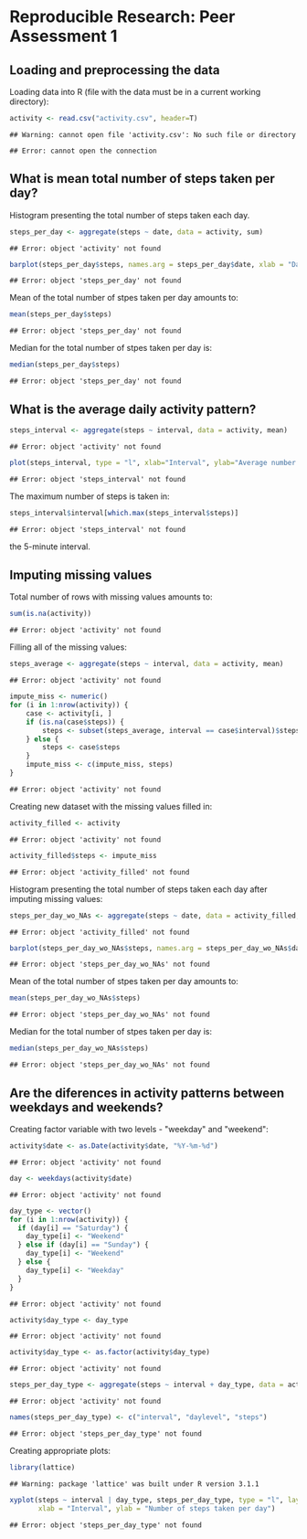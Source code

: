 # Reproducible Research: Peer Assessment 1

## Loading and preprocessing the data

Loading data into R (file with the data must be in a current working directory):


```r
activity <- read.csv("activity.csv", header=T)
```

```
## Warning: cannot open file 'activity.csv': No such file or directory
```

```
## Error: cannot open the connection
```

## What is mean total number of steps taken per day?

Histogram presenting the total number of steps taken each day.


```r
steps_per_day <- aggregate(steps ~ date, data = activity, sum)
```

```
## Error: object 'activity' not found
```


```r
barplot(steps_per_day$steps, names.arg = steps_per_day$date, xlab = "Date", ylab = "Number of steps per day", main="Total number of steps taken each day")
```

```
## Error: object 'steps_per_day' not found
```

Mean of the total number of stpes taken per day amounts to:


```r
mean(steps_per_day$steps)
```

```
## Error: object 'steps_per_day' not found
```

Median for the total number of stpes taken per day is:


```r
median(steps_per_day$steps)
```

```
## Error: object 'steps_per_day' not found
```

## What is the average daily activity pattern?


```r
steps_interval <- aggregate(steps ~ interval, data = activity, mean)
```

```
## Error: object 'activity' not found
```

```r
plot(steps_interval, type = "l", xlab="Interval", ylab="Average number of steps", main="Average number of steps taken across all days")
```

```
## Error: object 'steps_interval' not found
```

The maximum number of steps is taken in:

```r
steps_interval$interval[which.max(steps_interval$steps)]
```

```
## Error: object 'steps_interval' not found
```
the 5-minute interval.

## Imputing missing values

Total number of rows with missing values amounts to:

```r
sum(is.na(activity))
```

```
## Error: object 'activity' not found
```

Filling all of the missing values:

```r
steps_average <- aggregate(steps ~ interval, data = activity, mean)
```

```
## Error: object 'activity' not found
```

```r
impute_miss <- numeric()
for (i in 1:nrow(activity)) {
    case <- activity[i, ]
    if (is.na(case$steps)) {
        steps <- subset(steps_average, interval == case$interval)$steps
    } else {
        steps <- case$steps
    }
    impute_miss <- c(impute_miss, steps)
}
```

```
## Error: object 'activity' not found
```

Creating new dataset with the missing values filled in:

```r
activity_filled <- activity
```

```
## Error: object 'activity' not found
```

```r
activity_filled$steps <- impute_miss
```

```
## Error: object 'activity_filled' not found
```

Histogram presenting the total number of steps taken each day after imputing missing values:

```r
steps_per_day_wo_NAs <- aggregate(steps ~ date, data = activity_filled, sum)
```

```
## Error: object 'activity_filled' not found
```

```r
barplot(steps_per_day_wo_NAs$steps, names.arg = steps_per_day_wo_NAs$date, xlab = "Date", ylab = "Number of steps per day", main="Total number of steps taken each day after imputing NAs")
```

```
## Error: object 'steps_per_day_wo_NAs' not found
```

Mean of the total number of stpes taken per day amounts to:

```r
mean(steps_per_day_wo_NAs$steps)
```

```
## Error: object 'steps_per_day_wo_NAs' not found
```

Median for the total number of stpes taken per day is:

```r
median(steps_per_day_wo_NAs$steps)
```

```
## Error: object 'steps_per_day_wo_NAs' not found
```

## Are the diferences in activity patterns between weekdays and weekends?

Creating factor variable with two levels - "weekday" and "weekend":

```r
activity$date <- as.Date(activity$date, "%Y-%m-%d")
```

```
## Error: object 'activity' not found
```

```r
day <- weekdays(activity$date)
```

```
## Error: object 'activity' not found
```

```r
day_type <- vector()
for (i in 1:nrow(activity)) {
  if (day[i] == "Saturday") {
    day_type[i] <- "Weekend"
  } else if (day[i] == "Sunday") {
    day_type[i] <- "Weekend"
  } else {
    day_type[i] <- "Weekday"
  }
}
```

```
## Error: object 'activity' not found
```

```r
activity$day_type <- day_type
```

```
## Error: object 'activity' not found
```

```r
activity$day_type <- as.factor(activity$day_type)
```

```
## Error: object 'activity' not found
```

```r
steps_per_day_type <- aggregate(steps ~ interval + day_type, data = activity, mean)
```

```
## Error: object 'activity' not found
```

```r
names(steps_per_day_type) <- c("interval", "daylevel", "steps")
```

```
## Error: object 'steps_per_day_type' not found
```

Creating appropriate plots:

```r
library(lattice)
```

```
## Warning: package 'lattice' was built under R version 3.1.1
```

```r
xyplot(steps ~ interval | day_type, steps_per_day_type, type = "l", layout = c(1, 2), 
       xlab = "Interval", ylab = "Number of steps taken per day")
```

```
## Error: object 'steps_per_day_type' not found
```

